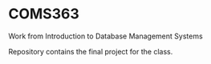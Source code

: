 # COMS363
Work from Introduction to Database Management Systems

Repository contains the final project for the class.



